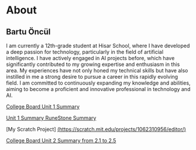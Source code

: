# About

## Bartu Öncül

I am currently a 12th-grade student at Hisar School, where I have developed a deep passion for technology, particularly in the field of artificial intelligence. I have actively engaged in AI projects before, which have significantly contributed to my growing expertise and enthusiasm in this area. My experiences have not only honed my technical skills but have also instilled in me a strong desire to pursue a career in this rapidly evolving field. I am committed to continuously expanding my knowledge and abilities, aiming to become a proficient and innovative professional in technology and AI.



[College Board Unit 1 Summary](https://github.com/BartuOncul/bartuoncul.github.io/blob/main/Unit%201%20Coollage%20Board)

[Unit 1 Summary RuneStone Summary]( https://github.com/BartuOncul/AP-CSA/tree/main/Unit%201/Ap%20Cs%20Unit%201)

[My Scratch Project] [(https://scratch.mit.edu/projects/1062310956/editor/)](https://scratch.mit.edu/projects/1062310956/editor/)

[College Board Unit 2 Summary from 2.1 to 2.5](https://github.com/BartuOncul/AP-CSA/tree/main/Unit%202/College%20Board)






